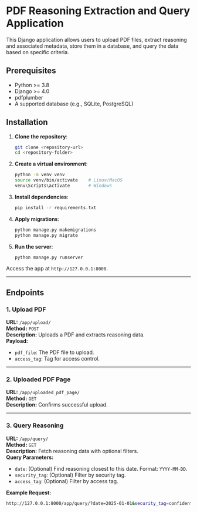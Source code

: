 # PDF Reasoning Extraction and Query Application

This Django application allows users to upload PDF files, extract reasoning and associated metadata, store them in a database, and query the data based on specific criteria.

## Prerequisites
- Python >= 3.8
- Django >= 4.0
- pdfplumber
- A supported database (e.g., SQLite, PostgreSQL)

## Installation

1. **Clone the repository**:
    ```bash
    git clone <repository-url>
    cd <repository-folder>
    ```

2. **Create a virtual environment**:
    ```bash
    python -m venv venv
    source venv/bin/activate    # Linux/MacOS
    venv\Scripts\activate       # Windows
    ```

3. **Install dependencies**:
    ```bash
    pip install -r requirements.txt
    ```

4. **Apply migrations**:
    ```bash
    python manage.py makemigrations
    python manage.py migrate
    ```

5. **Run the server**:
    ```bash
    python manage.py runserver
    ```

Access the app at `http://127.0.0.1:8000`.

---

## Endpoints

### 1. **Upload PDF**
**URL:** `/app/upload/`  
**Method:** `POST`  
**Description:** Uploads a PDF and extracts reasoning data.  
**Payload:**
- `pdf_file`: The PDF file to upload.
- `access_tag`: Tag for access control.  

---

### 2. **Uploaded PDF Page**
**URL:** `/app/uploaded_pdf_page/`  
**Method:** `GET`  
**Description:** Confirms successful upload.

---

### 3. **Query Reasoning**
**URL:** `/app/query/`  
**Method:** `GET`  
**Description:** Fetch reasoning data with optional filters.  
**Query Parameters:**
- `date`: (Optional) Find reasoning closest to this date. Format: `YYYY-MM-DD`.
- `security_tag`: (Optional) Filter by security tag.
- `access_tag`: (Optional) Filter by access tag.

**Example Request:**
```bash
http://127.0.0.1:8000/app/query/?date=2025-01-01&security_tag=confidential
